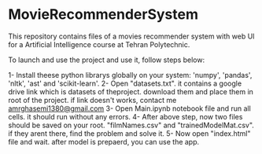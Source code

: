 # MovieRecommenderSystem
This repository contains files of a movies recommender system with web UI for a Artificial Intelligence course at Tehran Polytechnic.


To launch and use the project and use it, follow steps below:

1- Install theese python librarys globally on your system: 'numpy', 'pandas', 'nltk', 'ast' and 'scikit-learn'.
2- Open "datasets.txt". it contains a google drive link which is datasets of theproject. download them and place them in root of the project. if link doesn't works, contact me amrghasemi1380@gmail.com
3- Open Main.ipynb notebook file and run all cells. it should run without any errors.
4- After above step, now two files should be saved on your root. "filmNames.csv" and "trainedModelMat.csv". if they arent there, find the problem and solve it.
5- Now open "index.html" file and wait. after model is prepaerd, you can use the app.